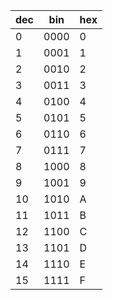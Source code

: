 | dec | bin  | hex |
|-----|------|-----|
| 0   | 0000 | 0   |
| 1   | 0001 | 1   |
| 2   | 0010 | 2   |
| 3   | 0011 | 3   |
| 4   | 0100 | 4   |
| 5   | 0101 | 5   |
| 6   | 0110 | 6   |
| 7   | 0111 | 7   |
| 8   | 1000 | 8   |
| 9   | 1001 | 9   |
| 10  | 1010 | A   |
| 11  | 1011 | B   |
| 12  | 1100 | C   |
| 13  | 1101 | D   |
| 14  | 1110 | E   |
| 15  | 1111 | F   |
